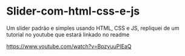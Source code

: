 # Slider-com-html-css-e-js
Um slider padrão e simples usando HTML, CSS e JS, repliquei de um tutorial no youtube que estará linkado no readme


https://www.youtube.com/watch?v=BpzyuuPIEaQ
